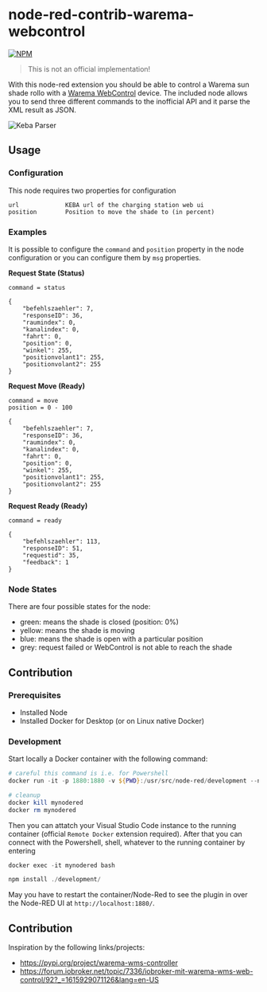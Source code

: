 # node-red-contrib-warema-webcontrol

[![NPM](https://nodei.co/npm/red-contrib-warema-webcontrol.png?compact=true)](https://npmjs.org/package/red-contrib-warema-webcontrol)

> This is not an official implementation!

With this node-red extension you should be able to control a Warema sun shade rollo with a [Warema WebControl](https://www.warema.com/en/control-systems/radio-systems/wms-webcontrol.php) device.
The included node allows you to send three different commands to the inofficial API and it parse the XML result as JSON.

![Keba Parser](https://raw.githubusercontent.com/secanis/red-contrib-warema-webcontrol/main/images/screenshot.jpg)

## Usage

### Configuration

This node requires two properties for configuration

```text
url             KEBA url of the charging station web ui
position        Position to move the shade to (in percent)
```

### Examples

It is possible to configure the `command` and `position` property in the node configuration or you can configure them by `msg` properties.

**Request State (Status)**

```text
command = status
```

```jsonc
{
    "befehlszaehler": 7,
    "responseID": 36,
    "raumindex": 0,
    "kanalindex": 0,
    "fahrt": 0,
    "position": 0,
    "winkel": 255,
    "positionvolant1": 255,
    "positionvolant2": 255
}
```

**Request Move (Ready)**

```text
command = move
position = 0 - 100
```

```jsonc
{
    "befehlszaehler": 7,
    "responseID": 36,
    "raumindex": 0,
    "kanalindex": 0,
    "fahrt": 0,
    "position": 0,
    "winkel": 255,
    "positionvolant1": 255,
    "positionvolant2": 255
}
```

**Request Ready (Ready)**

```text
command = ready
```

```jsonc
{
    "befehlszaehler": 113,
    "responseID": 51,
    "requestid": 35,
    "feedback": 1
}
```

### Node States

There are four possible states for the node:

- green: means the shade is closed (position: 0%)
- yellow: means the shade is moving
- blue: means the shade is open with a particular position
- grey: request failed or WebControl is not able to reach the shade

## Contribution

### Prerequisites

-   Installed Node
-   Installed Docker for Desktop (or on Linux native Docker)

### Development

Start locally a Docker container with the following command:

```powershell
# careful this command is i.e. for Powershell
docker run -it -p 1880:1880 -v ${PWD}:/usr/src/node-red/development --name mynodered nodered/node-red

# cleanup
docker kill mynodered
docker rm mynodered
```

Then you can attatch your Visual Studio Code instance to the running container (official `Remote Docker` extension required).
After that you can connect with the Powershell, shell, whatever to the running container by entering

```powershell
docker exec -it mynodered bash

npm install ./development/
```

May you have to restart the container/Node-Red to see the plugin in over the Node-RED UI at `http://localhost:1880/`.

## Contribution

Inspiration by the following links/projects:

- https://pypi.org/project/warema-wms-controller
- https://forum.iobroker.net/topic/7336/iobroker-mit-warema-wms-web-control/92?_=1615929071126&lang=en-US

